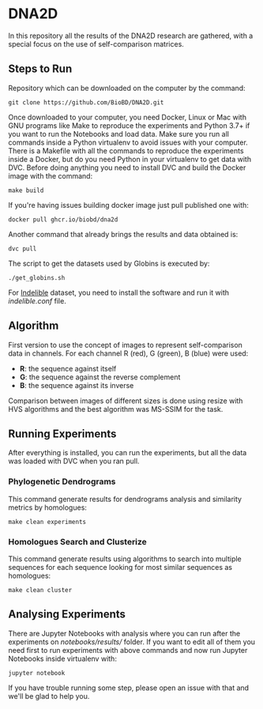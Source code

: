 # DNA2D

In this repository all the results of the DNA2D research are gathered, with a special focus on the use of self-comparison matrices.

## Steps to Run

Repository which can be downloaded on the computer by the command:

    git clone https://github.com/BioBD/DNA2D.git

Once downloaded to your computer, you need Docker, Linux or Mac with GNU programs like Make to reproduce the experiments and Python 3.7+ if you want to run the Notebooks and load data. Make sure you run all commands inside a Python virtualenv to avoid issues with your computer. There is a Makefile with all the commands to reproduce the experiments inside a Docker, but do you need Python in your virtualenv to get data with DVC. Before doing anything you need to install DVC and build the Docker image with the command:

    make build

If you're having issues building docker image just pull published one with:

    docker pull ghcr.io/biobd/dna2d

Another command that already brings the results and data obtained is:

    dvc pull

The script to get the datasets used by Globins is executed by:

    ./get_globins.sh

For [Indelible](http://abacus.gene.ucl.ac.uk/software/indelible/) dataset, you need to install the software and run it with *indelible.conf* file.

## Algorithm

First version to use the concept of images to represent self-comparison data in channels. For each channel R (red), G (green), B (blue) were used:

- **R**: the sequence against itself
- **G**: the sequence against the reverse complement
- **B**: the sequence against its inverse

Comparison between images of different sizes is done using resize with HVS algorithms and the best algorithm was MS-SSIM for the task.

## Running Experiments

After everything is installed, you can run the experiments, but all the data was loaded with DVC when you ran pull.

### Phylogenetic Dendrograms

This command generate results for dendrograms analysis and similarity metrics by homologues:

    make clean experiments

### Homologues Search and Clusterize 

This command generate results using algorithms to search into multiple sequences for each sequence looking for most similar sequences as homologues:

    make clean cluster


## Analysing Experiments

There are Jupyter Notebooks with analysis where you can run after the experiments on *notebooks/results/* folder. If you want to edit all of them you need first to run experiments with above commands and now run Jupyter Notebooks inside virtualenv with:

    jupyter notebook

If you have trouble running some step, please open an issue with that and we'll be glad to help you.